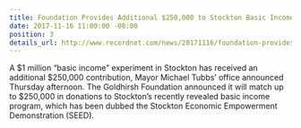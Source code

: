 ```yaml
---
title: Foundation Provides Additional $250,000 to Stockton Basic Income Program
date: 2017-11-16 11:00:00 -08:00
position: 3
details_url: http://www.recordnet.com/news/20171116/foundation-provides-additional-250000-to-stockton-basic-income-program/1
---
```


A $1 million “basic income” experiment in Stockton has received an additional $250,000 contribution, Mayor Michael Tubbs’ office announced Thursday afternoon. The Goldhirsh Foundation announced it will match up to $250,000 in donations to Stockton’s recently revealed basic income program, which has been dubbed the Stockton Economic Empowerment Demonstration (SEED).

